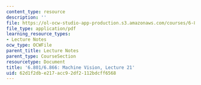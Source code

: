 ```yaml
---
content_type: resource
description: ''
file: https://ol-ocw-studio-app-production.s3.amazonaws.com/courses/6-801-machine-vision-fall-2020/62d1f2dbe217acc92df2112bdcff6568_MIT6_801F20_lec21.pdf
file_type: application/pdf
learning_resource_types:
- Lecture Notes
ocw_type: OCWFile
parent_title: Lecture Notes
parent_type: CourseSection
resourcetype: Document
title: '6.801/6.866: Machine Vision, Lecture 21'
uid: 62d1f2db-e217-acc9-2df2-112bdcff6568
---
```

